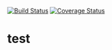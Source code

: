 [![Build Status](https://travis-ci.org/mokerova/gtest.svg?branch=master)](https://travis-ci.org/mokerova/test)
[![Coverage Status](https://coveralls.io/repos/seekerk/gtest/badge.svg?branch=master)](https://coveralls.io/github/seekerk/gtest?branch=master)
# test
